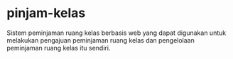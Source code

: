 # pinjam-kelas
Sistem peminjaman ruang kelas berbasis web yang dapat digunakan untuk melakukan pengajuan peminjaman ruang kelas dan pengelolaan peminjaman ruang kelas itu sendiri.
